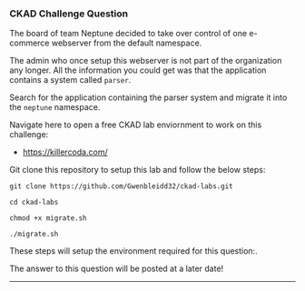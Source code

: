 ### CKAD Challenge Question

The board of team Neptune decided to take over control of one e-commerce webserver from the default namespace.

The admin who once setup this webserver is not part of the organization any longer. All the information you could get was that the application contains a system called `parser`. 

Search for the application containing the parser system and migrate it into the `neptune` namespace.

Navigate here to open a free CKAD lab enviornment to work on this challenge:
- https://killercoda.com/

Git clone this repository to setup this lab and follow the below steps:
```shell
git clone https://github.com/Gwenbleidd32/ckad-labs.git

cd ckad-labs

chmod +x migrate.sh

./migrate.sh
```

These steps will setup the environment required for this question:.

The answer to this question will be posted at a later date!

---
